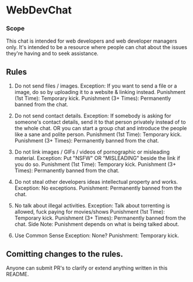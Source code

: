 # WebDevChat

### Scope

This chat is intended for web developers and web developer managers only.  It's intended to be a resource where people can chat about the issues they're having and to seek assistance.

## Rules

1. Do not send files / images.
	Exception: If you want to send a file or a image, do so by uploading it to a website & linking instead.
	Punishment (1st Time): Temporary kick.
	Punishment (3+ Times): Permanently banned from the chat.

2. Do not send contact details.
	Exception: If somebody is asking for someone's contact details, send it to that person privately instead of to the whole chat. OR you can start a group chat and introduce the people like a sane and polite person.
	Punishment (1st Time): Temporary kick.
	Punishment (3+ Times): Permanently banned from the chat.

3. Do not link images / GIFs / videos of pornographic or misleading material.
	Exception: Put "NSFW" OR "MISLEADING" beside the link if you do so.
	Punishment (1st Time): Temporary kick.
	Punishment (3+ Times): Permanently banned from the chat.

4. Do not steal other developers ideas intellectual property and works.
	Exception: No exceptions.
	Punishment: Permanently banned from the chat.

5. No talk about illegal activities.
	Exception: Talk about torrenting is allowed, fuck paying for movies/shows
	Punishment (1st Time): Temporary kick.
	Punishment (3+ Times): Permanently banned from the chat.
	Side Note: Punishment depends on what is being talked about.

6. Use Common Sense
	Exception: None?
	Punishment: Temporary kick.

## Comitting changes to the rules.

Anyone can submit PR's to clarify or extend anything written in this README.

